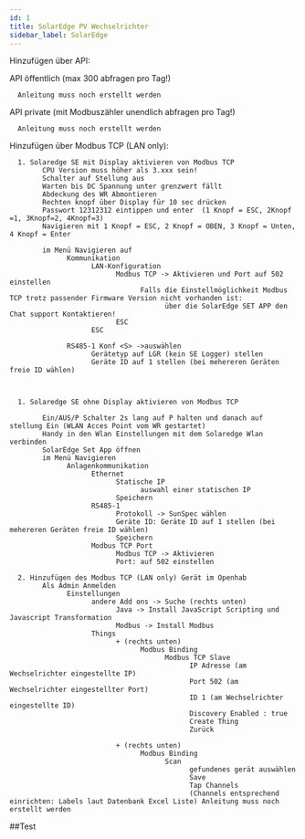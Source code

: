 ```yaml
---
id: 1
title: SolarEdge PV Wechselrichter
sidebar_label: SolarEdge
---
```



Hinzufügen über API:


API öffentlich (max 300 abfragen pro Tag!)

      Anleitung muss noch erstellt werden



API private (mit Modbuszähler unendlich abfragen pro Tag!)

      Anleitung muss noch erstellt werden


Hinzufügen über Modbus TCP (LAN only):

      1. Solaredge SE mit Display aktivieren von Modbus TCP
            CPU Version muss höher als 3.xxx sein! 
            Schalter auf Stellung aus
            Warten bis DC Spannung unter grenzwert fällt
            Abdeckung des WR Abmontieren
            Rechten knopf über Display für 10 sec drücken
            Passwort 12312312 eintippen und enter  (1 Knopf = ESC, 2Knopf =1, 3Knopf=2, 4Knopf=3)
            Navigieren mit 1 Knopf = ESC, 2 Knopf = OBEN, 3 Knopf = Unten, 4 Knopf = Enter

            im Menü Navigieren auf 
                  Kommunikation
                        LAN-Konfiguration
                              Modbus TCP -> Aktivieren und Port auf 502 einstellen
                                    Falls die Einstellmöglichkeit Modbus TCP trotz passender Firmware Version nicht vorhanden ist:
                                          über die SolarEdge SET APP den Chat support Kontaktieren!
                              ESC
                        ESC
                        
                  RS485-1 Konf <S> ->auswählen
                        Gerätetyp auf LGR (kein SE Logger) stellen
                        Geräte ID auf 1 stellen (bei mehereren Geräten freie ID wählen)

            
      
      1. Solaredge SE ohne Display aktivieren von Modbus TCP

            Ein/AUS/P Schalter 2s lang auf P halten und danach auf stellung Ein (WLAN Acces Point vom WR gestartet)
            Handy in den Wlan Einstellungen mit dem Solaredge Wlan verbinden
            SolarEdge Set App öffnen
            im Menü Navigieren
                  Anlagenkommunikation
                        Ethernet
                              Statische IP
                                    auswahl einer statischen IP
                              Speichern
                        RS485-1
                              Protokoll -> SunSpec wählen
                              Geräte ID: Geräte ID auf 1 stellen (bei mehereren Geräten freie ID wählen)       
                              Speichern
                        Modbus TCP Port
                              Modbus TCP -> Aktivieren 
                              Port: auf 502 einstellen
                              
      2. Hinzufügen des Modbus TCP (LAN only) Gerät im Openhab
            Als Admin Anmelden
                  Einstellungen
                        andere Add ons -> Suche (rechts unten)
                              Java -> Install JavaScript Scripting und Javascript Transformation
                              Modbus -> Install Modbus
                        Things
                              + (rechts unten)
                                    Modbus Binding
                                          Modbus TCP Slave
                                                IP Adresse (am Wechselrichter eingestellte IP)
                                                Port 502 (am Wechselrichter eingestellter Port)
                                                ID 1 (am Wechselrichter eingestellte ID)
                                                Discovery Enabled : true
                                                Create Thing
                                                Zurück

                              + (rechts unten)
                                    Modbus Binding
                                          Scan
                                                gefundenes gerät auswählen
                                                Save 
                                                Tap Channels
                                                (Channels entsprechend einrichten: Labels laut Datenbank Excel Liste) Anleitung muss noch erstellt werden
            

##Test
